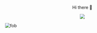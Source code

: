 <p align="center"><bold>Hi there 👋 </bold></p>

<!-- Animation Typing -->

<p align="center">
  <a href="https://github.com/DenverCoder1/readme-typing-svg"><img src="https://readme-typing-svg.herokuapp.com?font=Fira+Code&pause=1100&width=500&lines=I'm+Olawale+Badmus.;I'm+a+DevOps+Engineer,+System+Administrator;"></a>
</p>

<!-- Animation Typing: END -->


<!-- Profile Views -->

<p align="left">
  <img src="https://komarev.com/ghpvc/?username=fob08&label=Profile%20views&color=0e75b6&style=flat" alt="fob" />
</p>

<!-- Profile Views: END -->
